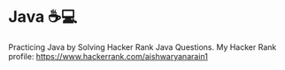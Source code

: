 # Java ☕💻
Practicing Java by Solving Hacker Rank Java Questions.
My Hacker Rank profile: https://www.hackerrank.com/aishwaryanarain1
